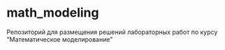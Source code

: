 # math_modeling
Репозиторий для размещения решений лабораторных работ по курсу "Математическое моделирование"
